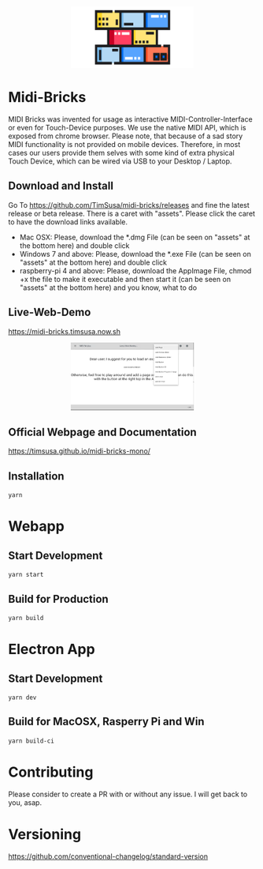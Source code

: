 
<p align="center">
  <img width="250" src="./docs/midi-bricks-logo.png">
</p>


# Midi-Bricks 

MIDI Bricks was invented for usage as interactive MIDI-Controller-Interface or even for Touch-Device purposes. We use the native MIDI API, which is exposed from chrome browser. Please note, that because of a sad story MIDI functionality is not provided on mobile devices. Therefore, in most cases our users provide them selves with some kind of extra physical Touch Device, which can be wired via USB to your Desktop / Laptop.


## Download and Install

Go To https://github.com/TimSusa/midi-bricks/releases and fine the latest release or beta release. There is a caret with "assets". Please click the caret to have the download links available.

- Mac OSX: Please, download the *.dmg File (can be seen on "assets" at the bottom here) and double click
- Windows 7 and above: Please, download the *.exe File (can be seen on "assets" at the bottom here) and double click
- raspberry-pi 4 and above: Please, download the AppImage File, chmod +x the file to make it executable and then start it (can be seen on "assets" at the bottom here) and you know, what to do

## Live-Web-Demo
https://midi-bricks.timsusa.now.sh

<p align="center">
  <img width="250" src="./docs/MIDI-bricks-shortcut-d.gif">
</p>


## Official Webpage and Documentation
https://timsusa.github.io/midi-bricks-mono/


## Installation
```
yarn 
```


# Webapp
## Start Development
```
yarn start
```

## Build for Production
```
yarn build
```


# Electron App
## Start Development
```
yarn dev
```

## Build for MacOSX, Rasperry Pi and Win
```
yarn build-ci
```


# Contributing
Please consider to create a PR with or without any issue. 
I will get back to you, asap.

# Versioning
https://github.com/conventional-changelog/standard-version

